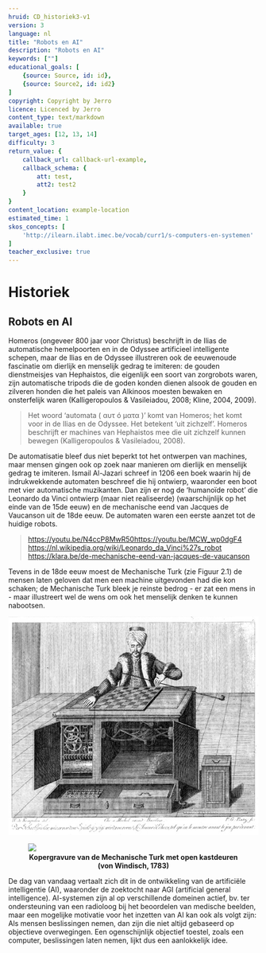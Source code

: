 ```yaml
---
hruid: CD_historiek3-v1
version: 3
language: nl
title: "Robots en AI"
description: "Robots en AI"
keywords: [""]
educational_goals: [
    {source: Source, id: id}, 
    {source: Source2, id: id2}
]
copyright: Copyright by Jerro
licence: Licenced by Jerro
content_type: text/markdown
available: true
target_ages: [12, 13, 14]
difficulty: 3
return_value: {
    callback_url: callback-url-example,
    callback_schema: {
        att: test,
        att2: test2
    }
}
content_location: example-location
estimated_time: 1
skos_concepts: [
    'http://ilearn.ilabt.imec.be/vocab/curr1/s-computers-en-systemen'
]
teacher_exclusive: true
---
```


# Historiek

## Robots en AI 
Homeros (ongeveer 800 jaar voor Christus) beschrijft in de Ilias de automatische hemelpoorten en in de Odyssee artificieel intelligente schepen, maar de Ilias en de Odyssee illustreren ook de eeuwenoude fascinatie om dierlijk en menselijk gedrag te imiteren: de gouden dienstmeisjes van Hephaistos, die eigenlijk een soort van zorgrobots waren, zijn automatische tripods die de goden konden dienen alsook de gouden en zilveren honden die het paleis van Alkinoos moesten bewaken en onsterfelijk waren (Kalligeropoulos & Vasileiadou, 2008; Kline, 2004, 2009). 

> Het woord ‘automata ( αυτ ó µατα )’ komt van Homeros; het komt voor in de Ilias en de Odyssee. Het betekent ‘uit zichzelf’. Homeros beschrijft er machines van Hephaistos mee die uit zichzelf kunnen bewegen (Kalligeropoulos & Vasileiadou, 2008). 

De automatisatie bleef dus niet beperkt tot het ontwerpen van machines, maar mensen gingen ook op zoek naar manieren om dierlijk en menselijk gedrag te imiteren. Ismail Al-Jazari schreef in 1206 een boek waarin hij de indrukwekkende automaten beschreef die hij ontwierp, waaronder een boot met vier automatische muzikanten. Dan zijn er nog de ‘humanoïde robot’ die Leonardo da Vinci ontwierp (maar niet realiseerde) (waarschijnlijk op het einde van de 15de eeuw) en de mechanische eend van Jacques de Vaucanson uit de 18de eeuw. De automaten waren een eerste aanzet tot de huidige robots. 

> https://youtu.be/N4ccP8MwR50https://youtu.be/MCW_wp0dgF4 
> https://nl.wikipedia.org/wiki/Leonardo_da_Vinci%27s_robot
> https://klara.be/de-mechanische-eend-van-jacques-de-vaucanson 

Tevens in de 18de eeuw moest de Mechanische Turk (zie Figuur 2.1) de mensen laten geloven dat men een machine uitgevonden had die kon schaken; de Mechanische Turk bleek je reinste bedrog - er zat een mens in - maar illustreert wel de wens om ook het menselijk denken te kunnen nabootsen. 

![Kopergravure van de Mechanische Turk met open kastdeuren (von Windisch, 1783)](embed/image.png) 
<figure>
    <img src="/embed/image.png">
    <figcaption align = "center"><b>Kopergravure van de Mechanische Turk met open kastdeuren (von Windisch, 1783)</b></figcaption>
</figure>

De dag van vandaag vertaalt zich dit in de ontwikkeling van de artificiële intelligentie (AI), waaronder de zoektocht naar AGI (artificial general intelligence). AI-systemen zijn al op verschillende domeinen actief, bv. ter ondersteuning van een radioloog bij het beoordelen van medische beelden, maar een mogelijke motivatie voor het inzetten van AI kan ook als volgt zijn: Als mensen beslissingen nemen, dan zijn die niet altijd gebaseerd op objectieve overwegingen. Een ogenschijnlijk objectief toestel, zoals een computer, beslissingen laten nemen, lijkt dus een aanlokkelijk idee. 